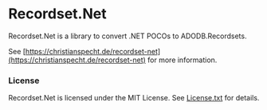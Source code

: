 # Recordset.Net

Recordset.Net is a library to convert .NET POCOs to ADODB.Recordsets.

See [https://christianspecht.de/recordset-net](https://christianspecht.de/recordset-net) for more information.


### License

Recordset.Net is licensed under the MIT License. See [License.txt](https://bitbucket.org/christianspecht/recordset.net/raw/tip/License.txt) for details.